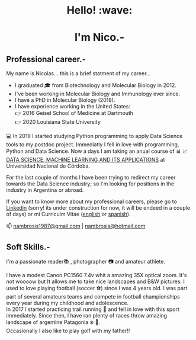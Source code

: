 <h1 align='center'> Hello! :wave:</h1>
<h1 align='center'>
I'm Nico.-  
</h1>



Professional career.- 
---
My name is Nicolas... this is a brief statment of my career...

* I graduated :mortar_board: from Biotechnology and Molecular Biology in 2012.
* I've been working in Molecular Biology and Immunology ever since.
* I have a PhD in Molecular Biology (2018).
* I have experience working in the United States:\
     :point_right: 2016 Geisel School of Medicine at Dartmouth\
     :point_right: 2020 Louisiana State University
  
:computer: In 2019 I started studying Python programming to apply Data Science tools to my postdoc project. Immediatly I fell in love with programming, Python and Data Science. Now a days I am taking an anual course of :bar_chart: :chart_with_upwards_trend: [DATA SCIENCE, MACHINE LEARNING AND ITS APPLICATIONS](https://diplodatos.famaf.unc.edu.ar/) at Universidad Nacional de Córdoba.

For the last couple of months I have been trying to redirect my career towards the Data Science industry; so I'm looking for positions in the industry in Argentina or abroad.

If you want to know more about my professional careers, please go to [Linkedin](www.linkedin.com/in/nicolas-ambrosis) (sorry! its under construction for now, it will be endeed in a couple of days) or mi Curriculm Vitae ([english](https://drive.google.com/file/d/16Ge_n_iTVZJ6khd8akT_hYQs67biIWv2/view?usp=sharing) or [spanish](https://drive.google.com/file/d/16Ge_n_iTVZJ6khd8akT_hYQs67biIWv2/view?usp=sharing)).

:mailbox: nambrosis1987@gmail.com | nambrosis@hotmail.com 

Soft Skills.-
---
I'm a passionate reader:books: , photographer :camera: and amateur athlete.

I have a modest Canon PC1560 7.4v whit a amazing 35X optical zoom. It's not woooow but It allows me to take nice landscapes and B&W pictures. 
I used to love playing football (soccer :soccer:) since I was 4 years old. I was part part of several amateurs teams and compete in football championships every year during my childhood and adolescence.\
In 2017 I started practicing trail running :running: and fell in love with this sport immediately. Since then, I have ran plenty of races throw amazing landscape of argentine Patagonia :snowflake: :deciduous_tree:.  
Occasionally I also like to play golf with my father!!
